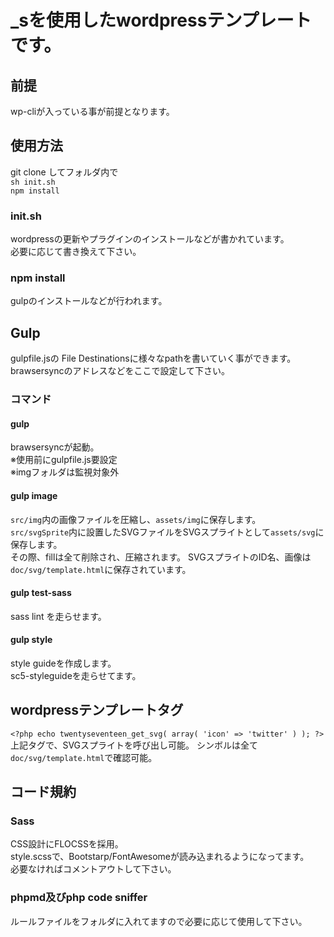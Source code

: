 # _sを使用したwordpressテンプレートです。
## 前提
wp-cliが入っている事が前提となります。

## 使用方法
git clone してフォルダ内で  
`sh init.sh`  
`npm install`  
### init.sh
wordpressの更新やプラグインのインストールなどが書かれています。  
必要に応じて書き換えて下さい。

### npm install

gulpのインストールなどが行われます。

## Gulp
gulpfile.jsの File Destinationsに様々なpathを書いていく事ができます。  
brawsersyncのアドレスなどをここで設定して下さい。

### コマンド
#### gulp
brawsersyncが起動。  
※使用前にgulpfile.js要設定  
※imgフォルダは監視対象外  

#### gulp image
`src/img`内の画像ファイルを圧縮し、`assets/img`に保存します。  
`src/svgSprite`内に設置したSVGファイルをSVGスプライトとして`assets/svg`に保存します。  
その際、fillは全て削除され、圧縮されます。
SVGスプライトのID名、画像は`doc/svg/template.html`に保存されています。

#### gulp test-sass
sass lint を走らせます。

#### gulp style
style guideを作成します。  
sc5-styleguideを走らせてます。  

## wordpressテンプレートタグ
`<?php echo twentyseventeen_get_svg( array( 'icon' => 'twitter' ) ); ?>`  
上記タグで、SVGスプライトを呼び出し可能。
シンボルは全て`doc/svg/template.html`で確認可能。

## コード規約
### Sass
CSS設計にFLOCSSを採用。  
style.scssで、Bootstarp/FontAwesomeが読み込まれるようになってます。  
必要なければコメントアウトして下さい。  
### phpmd及びphp code sniffer  
ルールファイルをフォルダに入れてますので必要に応じて使用して下さい。  
